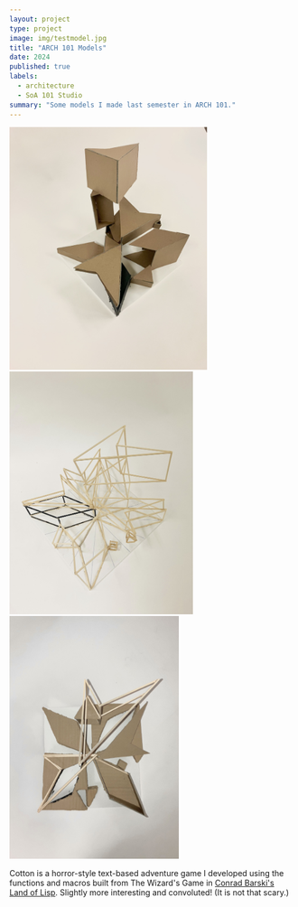 ```yaml
---
layout: project
type: project
image: img/testmodel.jpg
title: "ARCH 101 Models"
date: 2024
published: true
labels:
  - architecture
  - SoA 101 Studio
summary: "Some models I made last semester in ARCH 101."
---
```


<div class="text-center p-4">
  <img width="350px" height="430px" src="../img/Chang_Phoebe_A2_Planar_Model Photo_1_revised.jpg" class="img-thumbnail" >
  <img width="325px" height="430px" src="../img/Chang_Phoebe_A2_Linear_Model Photo_3_revised.jpg" class="img-thumbnail" >
  <img width="300px" height="430px" src="../img/Chang_Phoebe_A2_Hybrid_Model Photo_2_revised.jpg" class="img-thumbnail" >
</div>

Cotton is a horror-style text-based adventure game I developed using the functions and macros built from The Wizard's Game in [Conrad Barski's Land of Lisp](http://landoflisp.com/). Slightly more interesting and convoluted! (It is not that scary.)


